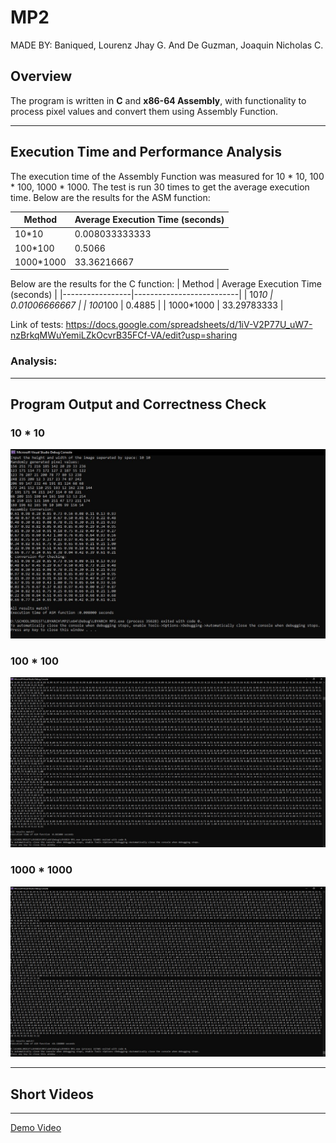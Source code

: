 # MP2
MADE BY:
Baniqued, Lourenz Jhay G. And
De Guzman, Joaquin Nicholas C.


## Overview
The program is written in **C** and **x86-64 Assembly**, with functionality to process pixel values and convert them using Assembly Function.

---

## Execution Time and Performance Analysis

The execution time of the Assembly Function was measured for 10 * 10, 100 * 100, 1000 * 1000. The test is run 30 times to get the average execution time. Below are the results for the ASM function:

| Method          | Average Execution Time (seconds) |
|-----------------|--------------------------|
| 10*10 | 0.008033333333       |
|  100*100  | 0.5066    |
|  1000*1000  | 33.36216667    |

Below are the results for the C function:
| Method          | Average Execution Time (seconds) |
|-----------------|--------------------------|
| 10*10 | 0.01006666667       |
|  100*100  | 0.4885    |
|  1000*1000  | 33.29783333    |

Link of tests: https://docs.google.com/spreadsheets/d/1iV-V2P77U_uW7-nzBrkqMWuYemiLZkOcvrB35FCf-VA/edit?usp=sharing

### Analysis:


---

## Program Output and Correctness Check
### 10 * 10
![Program Output 10*10](images/10x10_output.JPG)
### 100 * 100
![Program Output 100*100](images/100x100_output.JPG)
### 1000 * 1000
![Program Output 1000*1000](images/1000x1000_output.JPG)



---

## Short Videos

---
[Demo Video](https://drive.google.com/file/d/1GLSPLI_hfYSpWvvjMgyHeOSh72mTszT2/view?usp=sharing)
